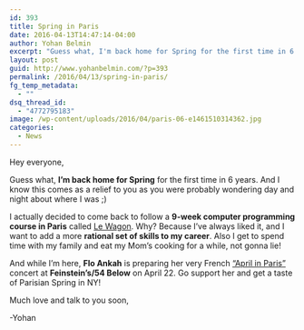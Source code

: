 ```yaml
---
id: 393
title: Spring in Paris
date: 2016-04-13T14:47:14-04:00
author: Yohan Belmin
excerpt: "Guess what, I'm back home for Spring for the first time in 6 years. And I know this comes as a relief to you as you were probably wondering day and night about where I was ;) I actually decided to come back to follow a 9-week computer programming course in Paris called Le Wagon."
layout: post
guid: http://www.yohanbelmin.com/?p=393
permalink: /2016/04/13/spring-in-paris/
fg_temp_metadata:
  - ""
dsq_thread_id:
  - "4772795183"
image: /wp-content/uploads/2016/04/paris-06-e1461510314362.jpg
categories:
  - News
---
```

Hey everyone,

Guess what, **I&#8217;m back home for Spring** for the first time in 6 years. And I know this comes as a relief to you as you were probably wondering day and night about where I was ;)

I actually decided to come back to follow a **9-week computer programming course in Paris** called <a href="https://www.lewagon.com/" target="_blank">Le Wagon</a>. Why? Because I&#8217;ve always liked it, and I want to add a more **rational set of skills to my career**. Also I get to spend time with my family and eat my Mom&#8217;s cooking for a while, not gonna lie!

And while I&#8217;m here, **Flo Ankah** is preparing her very French <a href="http://www.broadwayworld.com/cabaret/article/French-Singer-Floanne-to-Bring-APRIL-IN-PARIS-to-Feinsteins54-Below-20160407" target="_blank">&#8220;April in Paris&#8221;</a> concert at **Feinstein&#8217;s/54 Below** on April 22. Go support her and get a taste of Parisian Spring in NY!

Much love and talk to you soon,

-Yohan
